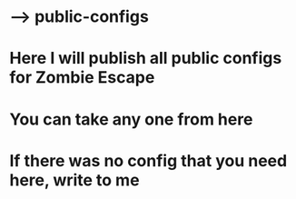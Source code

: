 # --> public-configs

# Here I will publish all public configs for Zombie Escape

# You can take any one from here

# If there was no config that you need here, write to me
